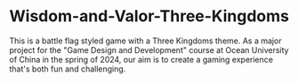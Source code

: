# Wisdom-and-Valor-Three-Kingdoms
This is a battle flag styled game with a Three Kingdoms theme. As a major project for the "Game Design and Development" course at Ocean University of China in the spring of 2024, our aim is to create a gaming experience that's both fun and challenging.
